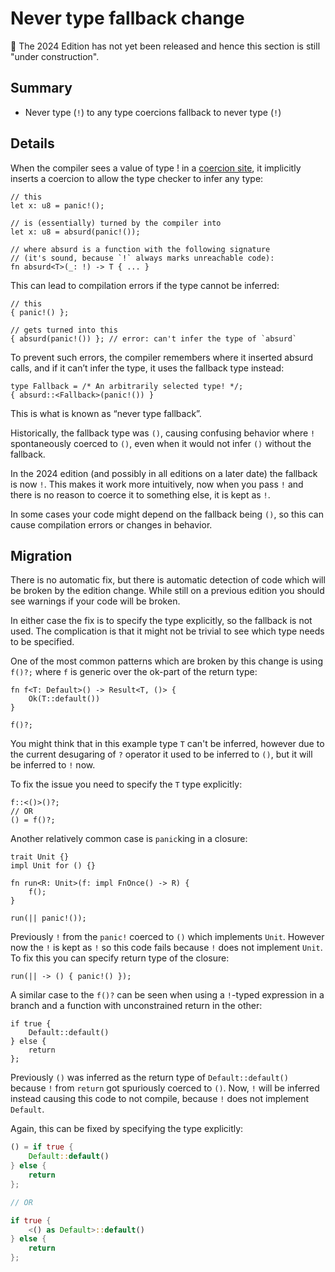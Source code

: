 # Never type fallback change

🚧 The 2024 Edition has not yet been released and hence this section is still "under construction".

## Summary

- Never type (`!`) to any type coercions fallback to never type (`!`)

## Details

When the compiler sees a value of type ! in a [coercion site],
it implicitly inserts a coercion to allow the type checker to infer any type:

```rust,ignore (has placeholders)
// this
let x: u8 = panic!();

// is (essentially) turned by the compiler into
let x: u8 = absurd(panic!());

// where absurd is a function with the following signature
// (it's sound, because `!` always marks unreachable code):
fn absurd<T>(_: !) -> T { ... }
```

This can lead to compilation errors if the type cannot be inferred:

```rust,ignore (uses code from previous example)
// this
{ panic!() };

// gets turned into this
{ absurd(panic!()) }; // error: can't infer the type of `absurd`
```

To prevent such errors, the compiler remembers where it inserted absurd calls,
and if it can’t infer the type, it uses the fallback type instead:

```rust,ignore (has placeholders, uses code from previous example)
type Fallback = /* An arbitrarily selected type! */;
{ absurd::<Fallback>(panic!()) }
```

This is what is known as “never type fallback”.

Historically, the fallback type was `()`, causing confusing behavior where `!` spontaneously coerced to `()`,
even when it would not infer `()` without the fallback.

In the 2024 edition (and possibly in all editions on a later date) the fallback is now `!`.
This makes it work more intuitively, now when you pass `!` and there is no reason to coerce it to
something else, it is kept as `!`.

In some cases your code might depend on the fallback being `()`, so this can cause compilation
errors or changes in behavior.

[coercion site]: https://doc.rust-lang.org/reference/type-coercions.html#coercion-sites

## Migration

There is no automatic fix, but there is automatic detection of code which will be broken by the
edition change. While still on a previous edition you should see warnings if your code will be
broken.

In either case the fix is to specify the type explicitly, so the fallback is not used.
The complication is that it might not be trivial to see which type needs to be specified.

One of the most common patterns which are broken by this change is using `f()?;` where `f` is
generic over the ok-part of the return type:

```rust,ignore (can't compile outside of a result-returning function)
fn f<T: Default>() -> Result<T, ()> {
    Ok(T::default())
}

f()?;
```

You might think that in this example type `T` can't be inferred, however due to the current
desugaring of `?` operator it used to be inferred to `()`, but it will be inferred to `!` now.

To fix the issue you need to specify the `T` type explicitly:

```rust,ignore (can't compile outside of a result-returning function, mentions function from previous example)
f::<()>()?;
// OR
() = f()?;
```

Another relatively common case is `panic`king in a closure:

```rust,edition2015,should_panic
trait Unit {}
impl Unit for () {}

fn run<R: Unit>(f: impl FnOnce() -> R) {
    f();
}

run(|| panic!());
```

Previously `!` from the `panic!` coerced to `()` which implements `Unit`.
However now the `!` is kept as `!` so this code fails because `!` does not implement `Unit`.
To fix this you can specify return type of the closure:

```rust,ignore (uses function from the previous example)
run(|| -> () { panic!() });
```

A similar case to the `f()?` can be seen when using a `!`-typed expression in a branch and a
function with unconstrained return in the other:

```rust,edition2015
if true {
    Default::default()
} else {
    return
};
```

Previously `()` was inferred as the return type of `Default::default()` because `!` from `return` got spuriously coerced to `()`.
Now, `!` will be inferred instead causing this code to not compile, because `!` does not implement `Default`.

Again, this can be fixed by specifying the type explicitly:

```rust
() = if true {
    Default::default()
} else {
    return
};

// OR

if true {
    <() as Default>::default()
} else {
    return
};
```
